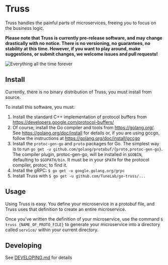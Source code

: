 # Truss

Truss handles the painful parts of microservices, freeing you to focus on the business logic.

**Please note that Truss is currently pre-release software, and may change drastically with no notice. There is no versioning, no guarantees, no stability at this time. However, if you want to play around, make suggestions, or submit changes, we welcome issues and pull requests!**

![Everything all the time forever](http://i.imgur.com/FCmSUiQ.png)

## Install

Currently, there is no binary distribution of Truss, you must install from source.

To install this software, you must:

1. Install the standard C++ implementation of protocol buffers from https://developers.google.com/protocol-buffers/
2. Of course, install the Go compiler and tools from https://golang.org/. See https://golang.org/doc/install for details or, if you are using gccgo, follow the instructions at https://golang.org/doc/install/gccgo
4. Install the `protoc-gen-go` and `proto` packages for Go. The simplest way is to run `go get -u github.com/golang/protobuf/{proto,protoc-gen-go}`. The compiler plugin, protoc-gen-go, will be installed in `$GOBIN`, defaulting to `$GOPATH/bin`.  It must be in your `$PATH` for the protocol compiler, protoc, to find it.
5. Install the gRPC: `$ go get -u google.golang.org/grpc`
6. Install Truss with `$ go get -u github.com/TuneLab/go-truss/...`

## Usage

Using Truss is easy. You define your microservice in a protobuf file, and Truss
uses that definition to create an entire microservice.

Once you've written the definition of your microservice, use the command `$ truss
{NAME_OF_PROTO_FILE}` to generate your microservice into a directory called
`service/` within your current directory.

## Developing

See [DEVELOPING.md](./DEVELOPING.md) for details

<!--
TODO: Add example here of proto file, and the steps to create a microservice from it.
   -->

